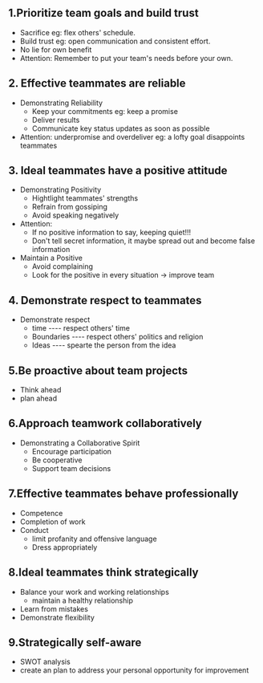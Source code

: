 ## 1.Prioritize team goals and build trust

+ Sacrifice eg: flex others' schedule.
+ Build trust eg: open communication and consistent effort.
+ No lie for own benefit
+ Attention: Remember to put your team's needs before your own.


## 2. Effective teammates are reliable

+ Demonstrating Reliability
  + Keep your commitments eg: keep a promise
  + Deliver results 
  + Communicate key status updates as soon as possible
+ Attention: underpromise and overdeliver eg: a lofty goal disappoints teammates

## 3. Ideal teammates have a positive attitude

+ Demonstrating Positivity
  + Hightlight teammates' strengths
  + Refrain from gossiping
  + Avoid speaking negatively
+ Attention: 
  + If no positive information to say, keeping quiet!!!
  + Don't tell secret information, it maybe spread out and become false information 
+ Maintain a Positive
  + Avoid complaining
  + Look for the positive in every situation ->  improve team 

## 4. Demonstrate respect to teammates

+ Demonstrate respect
  + time ---- respect others' time
  + Boundaries ---- respect others' politics and religion
  + Ideas ---- spearte the person from the idea 



## 5.Be proactive about team projects

+ Think ahead
+ plan ahead



## 6.Approach teamwork collaboratively 

+ Demonstrating a Collaborative Spirit
  + Encourage participation
  + Be cooperative
  + Support team decisions



## 7.Effective teammates behave professionally

+ Competence
+ Completion of work
+ Conduct 
  + limit profanity and offensive language
  + Dress appropriately

## 8.Ideal teammates think strategically 

+ Balance your work and working relationships
  + maintain a healthy relationship 
+ Learn from mistakes
+ Demonstrate flexibility

## 9.Strategically self-aware

+ SWOT analysis 
+ create an plan to address your personal opportunity for improvement
